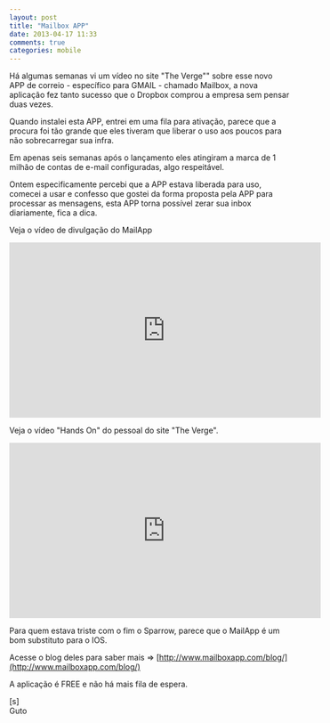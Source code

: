 ```yaml
---
layout: post
title: "Mailbox APP"
date: 2013-04-17 11:33
comments: true
categories: mobile
---
```


Há algumas semanas vi um vídeo no site "The Verge"" sobre esse novo APP de correio - específico para GMAIL - chamado Mailbox, a nova aplicação fez tanto sucesso que o Dropbox comprou a empresa sem pensar duas vezes.

Quando instalei esta APP, entrei em uma fila para ativação, parece que a procura foi tão grande que eles tiveram que liberar o uso aos poucos para não sobrecarregar sua infra.

Em apenas seis semanas após o lançamento eles atingiram a marca de 1 milhão de contas de e-mail configuradas, algo respeitável.

Ontem especificamente percebi que a APP estava liberada para uso, comecei a usar e confesso que gostei da forma proposta pela APP para processar as mensagens, esta APP torna possível zerar sua inbox diariamente, fica a dica.

Veja o vídeo de divulgação do MailApp

<iframe width="560" height="315" src="http://www.youtube.com/embed/CICMxwgm274" frameborder="0" allowfullscreen></iframe>

Veja o vídeo "Hands On" do pessoal do site "The Verge".

<iframe width="560" height="315" src="http://www.youtube.com/embed/FG-h8pDXfoE" frameborder="0" allowfullscreen></iframe>

Para quem estava triste com o fim o Sparrow, parece que o MailApp é um bom substituto para o IOS.

Acesse o blog deles para saber mais => [http://www.mailboxapp.com/blog/](http://www.mailboxapp.com/blog/)

A aplicação é FREE e não há mais fila de espera.

[s]<br>
Guto